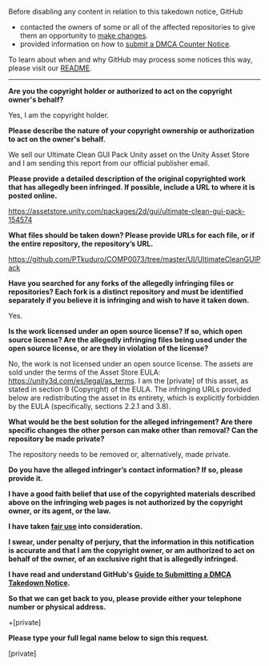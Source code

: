 Before disabling any content in relation to this takedown notice, GitHub
 
- contacted the owners of some or all of the affected repositories to give them an opportunity to [make changes](https://docs.github.com/en/github/site-policy/dmca-takedown-policy#a-how-does-this-actually-work).
- provided information on how to [submit a DMCA Counter Notice](https://docs.github.com/en/articles/guide-to-submitting-a-dmca-counter-notice).
 
To learn about when and why GitHub may process some notices this way, please visit our [README](https://github.com/github/dmca/blob/master/README.md).
 
---


**Are you the copyright holder or authorized to act on the copyright owner's behalf?**

Yes, I am the copyright holder.

**Please describe the nature of your copyright ownership or authorization to act on the owner's behalf.**

We sell our Ultimate Clean GUI Pack Unity asset on the Unity Asset Store and I am sending this report from our official publisher email.

**Please provide a detailed description of the original copyrighted work that has allegedly been infringed. If possible, include a URL to where it is posted online.**

https://assetstore.unity.com/packages/2d/gui/ultimate-clean-gui-pack-154574

**What files should be taken down? Please provide URLs for each file, or if the entire repository, the repository’s URL.**

https://github.com/PTkuduro/COMP0073/tree/master/UI/UltimateCleanGUIPack

**Have you searched for any forks of the allegedly infringing files or repositories? Each fork is a distinct repository and must be identified separately if you believe it is infringing and wish to have it taken down.**

Yes.

**Is the work licensed under an open source license? If so, which open source license? Are the allegedly infringing files being used under the open source license, or are they in violation of the license?**

No, the work is not licensed under an open source license. The assets are sold under the terms of the Asset Store EULA: https://unity3d.com/es/legal/as_terms. I am the [private] of this asset, as stated in section 9 (Copyright) of the EULA. The infringing URLs provided below are redistributing the asset in its entirety, which is explicitly forbidden by the EULA (specifically, sections 2.2.1 and 3.8).

**What would be the best solution for the alleged infringement? Are there specific changes the other person can make other than removal? Can the repository be made private?**

The repository needs to be removed or, alternatively, made private.

**Do you have the alleged infringer’s contact information? If so, please provide it.**

**I have a good faith belief that use of the copyrighted materials described above on the infringing web pages is not authorized by the copyright owner, or its agent, or the law.**

**I have taken <a href="https://www.lumendatabase.org/topics/22">fair use</a> into consideration.**

**I swear, under penalty of perjury, that the information in this notification is accurate and that I am the copyright owner, or am authorized to act on behalf of the owner, of an exclusive right that is allegedly infringed.**

**I have read and understand GitHub's <a href="https://docs.github.com/articles/guide-to-submitting-a-dmca-takedown-notice/">Guide to Submitting a DMCA Takedown Notice</a>.**

**So that we can get back to you, please provide either your telephone number or physical address.**

+[private]

**Please type your full legal name below to sign this request.**

[private]
